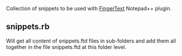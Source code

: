 Collection of snippets to be used with [FingerText](https://github.com/erinata/FingerText) Notepad++ plugin.

## snippets.rb
Will get all content of snippets.ftd files in sub-folders and add them all together in the file snippets.ftd at this folder level.